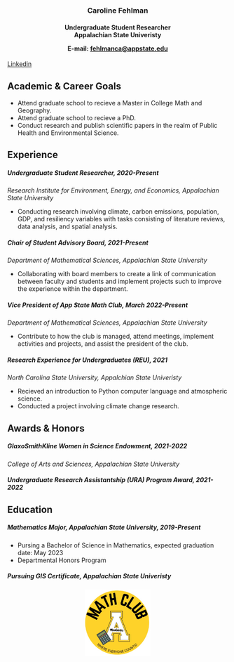 
<h3 align="center" >
Caroline Fehlman
</h3>

<h4 align="center" >
Undergraduate Student Researcher <br> Appalachian State Univeristy


E-mail: fehlmanca@appstate.edu

</h4>

[Linkedin](linkedin.com/in/carolinefehlman)

Academic & Career Goals
---
- Attend graduate school to recieve a Master in College Math and Geography.
- Attend graduate school to recieve a PhD.
- Conduct research and publish scientific papers in the realm of Public Health and Environmental Science.

Experience
---
##### Undergraduate Student Researcher, *2020-Present*
*Research Institute for Environment, Energy, and Economics, Appalachian State University*
- Conducting research involving climate, carbon emissions, population, GDP, and resiliency variables with tasks consisting of literature reviews, data analysis, and spatial analysis.

##### Chair of Student Advisory Board, *2021-Present*
*Department of Mathematical Sciences, Appalachian State University*
- Collaborating with board members to create a link of communication between faculty and students and implement projects such to improve the experience within the department.

##### Vice President of App State Math Club, *March 2022-Present*
*Department of Mathematical Sciences, Appalachian State University*
- Contribute to how the club is managed, attend meetings, implement activities and projects, and assist the president of the club.

##### Research Experience for Undergraduates (REU), *2021*
*North Carolina State University, Appalchian State Univeristy*
- Recieved an introduction to Python computer language and atmospheric science.
- Conducted a project involving climate change research.

Awards & Honors
---
##### GlaxoSmithKline Women in Science Endowment, *2021-2022*
*College of Arts and Sciences, Appalachian State University*

##### Undergraduate Research Assistantship (URA) Program Award, *2021-2022*

Education
---
##### Mathematics Major, Appalachian State University, *2019-Present*

- Pursing a Bachelor of Science in Mathematics, expected graduation date: May 2023
- Departmental Honors Program

##### Pursuing GIS Certificate, Appalachian State Univeristy

<h4 align="center">
<img src="images/1.jpg" height= '150'/>
</h4>
